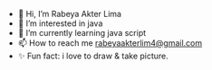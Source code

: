 - 👋 Hi, I’m Rabeya Akter Lima
- 👀 I’m interested in java
- 🌱 I’m currently learning java script
- 📫 How to reach me <rabeyaakterlim4@gmail.com>
- ✨ Fun fact: i love to draw & take picture. 

<!---
pgreen24/pgreen24 is a ✨ special ✨ repository because its `README.md` (this file) appears on your GitHub profile.
You can click the Preview link to take a look at your changes.
--->
